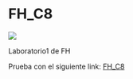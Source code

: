 # FH_C8
![](https://media.giphy.com/media/VGoAzphxf599Gz8a5F/giphy.gif)

Laboratorio1 de FH

Prueba con el siguiente link:
<a href="http://fh_c8-yoferpatlv.surge.sh/" target="_blank">FH_C8</a>
